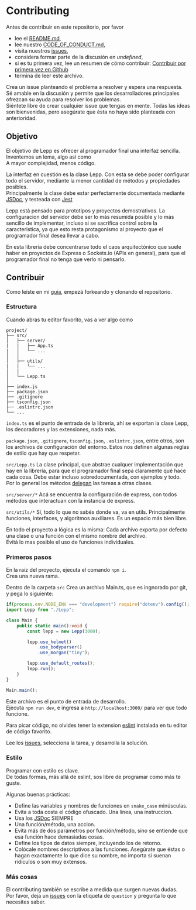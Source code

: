 # Contributing

Antes de contribuir en este repositorio, por favor
 * lee el [README.md](https://github.com/lottielabs/lepp/blob/master/README.md),
 * lee nuestro [CODE_OF_CONDUCT.md](https://github.com/lottielabs/lepp/blob/master/CODE_OF_CONDUCT.md),
 * visita nuestros [issues](https://github.com/lottielabs/lepp/issues),
 * considera formar parte de la discusión en *undefined*,
 * si es tu primera vez, lee un resumen de cómo contribuir: [Contribuir por primera vez en Github](https://gist.github.com/EnzoDiazDev/31e73d0573142d0573eb58d69a5158fd)
 * termina de leer este archivo. 

Crea un issue planteando el problema a resolver y espera una respuesta. </br>
Sé amable en la discusión y permite que los desarrolladores principales ofrezcan su ayuda para resolver los problemas.</br>
Siéntete libre de crear cualquier issue que tengas en mente. Todas las ideas son bienvenidas, pero asegúrate que ésta no haya sido planteada con anterioridad. 

## Objetivo
El objetivo de Lepp es ofrecer al programador final una interfaz sencilla. </br>
Inventemos un lema, algo así como </br>
A mayor complejidad, menos código. 

La interfaz en cuestión es la clase Lepp. Con esta se debe poder configurar todo el servidor, mediante la menor cantidad de métodos y propiedades posibles. </br>
Principalmente la clase debe estar perfectamente documentada mediante [JSDoc](https://jsdoc.app/), y testeada con [Jest](https://jestjs.io/)

Lepp está pensado para prototipos y proyectos demostrativos. La configuracion del servidor debe ser lo más resumida posible y lo más sencillo de implementar, incluso si se sacrifica control sobre la caracteristica, ya que esto resta protagonismo al proyecto que el programador final desea llevar a cabo. 

En esta librería debe concentrarse todo el caos arquitectónico que suele haber en proyectos de Express o Sockets.io (APIs en general), para que el programador final no tenga que verlo ni pensarlo.

## Contribuir
Como leíste en mi [guia](https://gist.github.com/EnzoDiazDev/31e73d0573142d0573eb58d69a5158fd), empezá forkeando y clonando el repositorio.

### Estructura
Cuando abras tu editor favorito, vas a ver algo como 
```
project/
├── src/
│   ├── server/ 
|   |   ├── App.ts
|   │   └── ...
│   │
│   ├── utils/
|   |   └── ...
│   |
│   └── Lepp.ts
│    
├── index.js
├── package.json
├── .gitignore
├── tsconfig.json
├── .eslintrc.json
└── ...
```

`index.ts` es el punto de entrada de la librería, ahí se exportan la clase Lepp, los decoradores y las extensiones, nada más. 

`package.json`, `.gitignore`, `tsconfig.json`, `.eslintrc.json`, entre otros, son los archivos de configuración del entorno. Estos nos definen algunas reglas de estilo que hay que respetar. 

`src/Lepp.ts` La clase principal, que abstrae cualquer implementación que hay en la librería, para que el programador final sepa claramente qué hace cada cosa. Debe estar incluso sobredocumentada, con ejemplos y todo. Por lo general los métodos [delegan](https://es.wikipedia.org/wiki/Delegation_(patr%C3%B3n_de_dise%C3%B1o)) las tareas a otras clases. 

`src/server/*` Acá se encuentra la configuración de express, con todos métodos que interactuan con la instancia de express. 

`src/utils/*` Sí, todo lo que no sabés donde va, va en utils. Principalmente funciones, interfaces, y algoritmos auxiliares. Es un espacio más bien libre. 

En todo el proyecto a lógica es la misma: Cada archivo exporta por defecto una clase o una función con el mismo nombre del archivo.</br>
Evitá lo mas posible el uso de funciones individuales.

### Primeros pasos
En la raiz del proyecto, ejecuta el comando `npm i`.<br>
Crea una nueva rama.<br>

Dentro de la carpeta `src` Crea un archivo Main.ts, que es ingnorado por git, y pega lo siguiente:
```ts
if(process.env.NODE_ENV === "development") require("dotenv").config();
import Lepp from "./Lepp";

class Main {
    public static main():void {
        const lepp = new Lepp(3000);

        lepp.use_helmet()
            .use_bodyparser()
            .use_morgan("tiny");

        lepp.use_default_routes();
        lepp.run();
    }
}

Main.main();
```
Este archivo es el punto de entrada de desarrollo.<br>
Ejecuta `npm run dev`, e ingresa a `http://localhost:3000/` para ver que todo funcione. 

Para picar código, no olvides tener la extension [eslint](https://eslint.org/) instalada en tu editor de código favorito. 

Lee los [issues](https://github.com/lottielabs/lepp/issues), selecciona la tarea, y desarrolla la solución. 

### Estilo
Programar con estilo es clave. <br>
De todas formas, más allá de eslint, sos libre de programar como más te guste. 

Algunas buenas prácticas: 
* Define las variables y nombres de funciones en `snake_case` minúsculas.
* Evita a toda costa el código ofuscado. Una linea, una instruccion.
* Usa los [JSDoc](https://jsdoc.app/) SIEMPRE
* Una función/método, una accion. 
* Evita más de dos parámetros por función/método, sino se entiende que esa función hace demasiadas cosas.
* Define los tipos de datos siempre, incluyendo los de retorno. 
* Colócale nombres descriptivos a las funciones. Asegúrate que éstas o hagan exactamente lo que dice su nombre, no importa si suenan ridículos o son muy extensos.

### Más cosas
El contributing también se escribe a medida que surgen nuevas dudas.<br>
Por favor, deja un [issues](https://github.com/lottielabs/lepp/issues) con la etiqueta de `question` y pregunta lo que necesites saber. 
